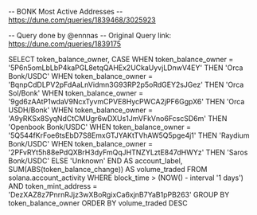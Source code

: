 -- BONK Most Active Addresses
-- https://dune.com/queries/1839468/3025923

-- Query done by @ennnas
-- Original Query link: https://dune.com/queries/1839175

SELECT
  token_balance_owner,
  CASE
    WHEN token_balance_owner = '5P6n5omLbLbP4kaPGL8etqQAHEx2UCkaUyvjLDnwV4EY' THEN 'Orca Bonk/USDC'
    WHEN token_balance_owner = 'BqnpCdDLPV2pFdAaLnVidmn3G93RP2p5oRdGEY2sJGez' THEN 'Orca Sol/Bonk'
    WHEN token_balance_owner = '9gd6zAAtP1wdaV9NcxTyvmCPVE8HycPWCA2jPF6GgpX6' THEN 'Orca USDH/Bonk'
    WHEN token_balance_owner = 'A9yRKSx8SyqNdCtCMUgr6wDXUs1JmVFkVno6FcscSD6m' THEN 'Openbook Bonk/USDC'
    WHEN token_balance_owner = '5Q544fKrFoe6tsEbD7S8EmxGTJYAKtTVhAW5Q5pge4j1' THEN 'Raydium Bonk/USDC'
    WHEN token_balance_owner = '2PFvRYt5h88ePdQXBrH3dyFmQqJHTNZYLztE847dHWYz' THEN 'Saros Bonk/USDC'
    ELSE 'Unknown'
  END AS account_label,
  SUM(ABS(token_balance_change)) AS volume_traded
FROM
  solana.account_activity
WHERE
  block_time > (NOW() - interval '1 days')
  AND token_mint_address = 'DezXAZ8z7PnrnRJjz3wXBoRgixCa6xjnB7YaB1pPB263'
GROUP BY
  token_balance_owner
ORDER BY
  volume_traded DESC
  